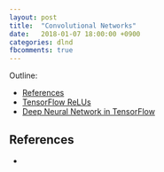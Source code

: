 ```yaml
---
layout: post
title:  "Convolutional Networks"
date:   2018-01-07 18:00:00 +0900
categories: dlnd
fbcomments: true
---
```


Outline:

- [References](#references)
- [TensorFlow ReLUs](#tensorflow-relus)
- [Deep Neural Network in TensorFlow](#deep-neural-network-in-tensorflow)

## References

- []()
